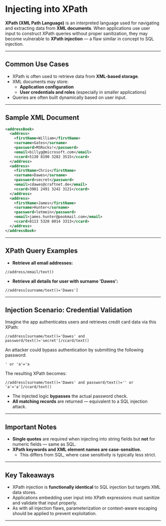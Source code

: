# Injecting into XPath

**XPath (XML Path Language)** is an interpreted language used for navigating and extracting data from **XML documents**. When applications use user input to construct XPath queries without proper sanitization, they may become vulnerable to **XPath injection** — a flaw similar in concept to SQL injection.

---

## **Common Use Cases**

* XPath is often used to retrieve data from **XML-based storage**.
* XML documents may store:
  - **Application configuration**
  - **User credentials and roles** (especially in smaller applications)
* Queries are often built dynamically based on user input.

---

## **Sample XML Document**
```xml
<addressBook>
  <address>
    <firstName>William</firstName>
    <surname>Gates</surname>
    <password>MSRocks!</password>
    <email>billyg@microsoft.com</email>
    <ccard>5130 8190 3282 3515</ccard>
  </address>
  <address>
    <firstName>Chris</firstName>
    <surname>Dawes</surname>
    <password>secret</password>
    <email>cdawes@craftnet.de</email>
    <ccard>3981 2491 3242 3121</ccard>
  </address>
  <address>
    <firstName>James</firstName>
    <surname>Hunter</surname>
    <password>letmein</password>
    <email>james.hunter@pookmail.com</email>
    <ccard>8113 5320 8014 3313</ccard>
  </address>
</addressBook>
```

---

## **XPath Query Examples**

* **Retrieve all email addresses:**
```xpath
//address/email/text()
```

* **Retrieve all details for user with surname 'Dawes':**
```xpath
//address[surname/text()='Dawes']
```

---

## **Injection Scenario: Credential Validation**

Imagine the app authenticates users and retrieves credit card data via this XPath:
```xpath
//address[surname/text()='Dawes' and password/text()='secret']/ccard/text()
```

An attacker could bypass authentication by submitting the following password:
```text
' or 'a'='a
```

The resulting XPath becomes:
```xpath
//address[surname/text()='Dawes' and password/text()='' or 'a'='a']/ccard/text()
```

* The injected logic **bypasses** the actual password check.
* **All matching records** are returned — equivalent to a SQL injection attack.

---

## **Important Notes**

* **Single quotes** are required when injecting into string fields but **not** for numeric fields — same as SQL.
* **XPath keywords and XML element names are case-sensitive.**
  - This differs from SQL, where case sensitivity is typically less strict.

---

## **Key Takeaways**

* XPath injection is **functionally identical** to SQL injection but targets XML data stores.
* Applications embedding user input into XPath expressions must sanitize and validate that input properly.
* As with all injection flaws, parameterization or context-aware escaping should be applied to prevent exploitation.

---

